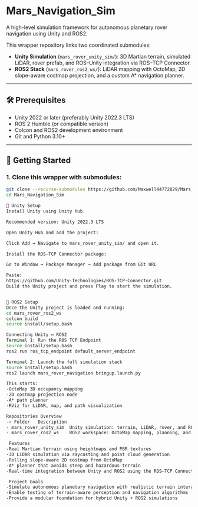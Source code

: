 # Mars_Navigation_Sim

A high-level simulation framework for autonomous planetary rover navigation using Unity and ROS2.

This wrapper repository links two coordinated submodules:
- **Unity Simulation** (`mars_rover_unity_sim/`): 3D Martian terrain, simulated LiDAR, rover prefab, and ROS–Unity integration via ROS–TCP Connector.
- **ROS2 Stack** (`mars_rover_ros2_ws/`): LiDAR mapping with OctoMap, 2D slope-aware costmap projection, and a custom A* navigation planner.

---

## 🛠️ Prerequisites

- Unity 2022 or later (preferably Unity 2022.3 LTS)
- ROS 2 Humble (or compatible version)
- Colcon and ROS2 development environment
- Git and Python 3.10+

---

## 🚀 Getting Started

### 1. Clone this wrapper with submodules:

```bash
git clone --recurse-submodules https://github.com/Maxwell44772029/Mars_Navigation_Sim.git
cd Mars_Navigation_Sim

🔧 Unity Setup
Install Unity using Unity Hub.

Recommended version: Unity 2022.3 LTS

Open Unity Hub and add the project:

Click Add → Navigate to mars_rover_unity_sim/ and open it.

Install the ROS–TCP Connector package:

Go to Window → Package Manager → Add package from Git URL

Paste:
https://github.com/Unity-Technologies/ROS-TCP-Connector.git
Build the Unity project and press Play to start the simulation.


🤖 ROS2 Setup
Once the Unity project is loaded and running:
cd mars_rover_ros2_ws
colcon build
source install/setup.bash

Connecting Unity ↔ ROS2
Terminal 1: Run the ROS TCP Endpoint
source install/setup.bash
ros2 run ros_tcp_endpoint default_server_endpoint

Terminal 2: Launch the full simulation stack
source install/setup.bash
ros2 launch mars_rover_navigation bringup.launch.py

This starts:
-OctoMap 3D occupancy mapping
-2D costmap projection node
-A* path planner
-RViz for LiDAR, map, and path visualization

Repositories Overview
-> Folder	Description
- mars_rover_unity_sim	Unity simulation: terrain, LiDAR, rover, and ROS bridge
- mars_rover_ros2_ws	ROS2 workspace: OctoMap mapping, planning, and control

 Features
-Real Martian terrain using heightmaps and PBR textures
-3D LiDAR simulation via raycasting and point cloud generation
-Rolling slope-aware 2D costmap from OctoMap
-A* planner that avoids steep and hazardous terrain
-Real-time integration between Unity and ROS2 using the ROS–TCP Connector

 Project Goals
-Simulate autonomous planetary navigation with realistic terrain interaction
-Enable testing of terrain-aware perception and navigation algorithms
-Provide a modular foundation for hybrid Unity + ROS2 simulations
